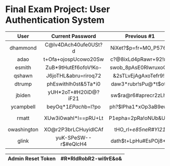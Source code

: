 # Final Exam Project: User Authentication System

|     User    |   Current Password   |      Previous #1     |      Previous #2     |      Previous #3     |
|:-----------:|:--------------------:|:--------------------:|:--------------------:|:--------------------:|
|   dhammond  | C@lv4DAch40ufe0USt?d | NiXet?$p=fr+MO_P5763 | 3$8Q&PrifRAkuFIjO8es | brepHagUhU#&1rugIdRi |
|     adao    | t+Ofa+ojospUcowo20Sw | c?@8ixLd4pRawr+92!#a | sPlka8oy$tre2O3Raqom | DejLphiT-lX#5?xU7teb |
|    esmith   | ZuB*9tHutEf6ofoV!Ko- | swob_8pAsE0RIwruxoG$ | _UcHaD=a?e@pemichi2$ | 9lFrUsP939xE!AwrE3E# |
|    qshawn   | J6joTHL&abru=riroq72 | &2sTLvEjAgAxoTefr9!? | CratH$haC0Pr+zoy-bi5 | v7zidesWive=r#dro#p- |
|    dtrump   | phEswithlh0st&5Ta*i0 | daw3*rubr!sPu@*t$ot9 | vu&#07AX7tLYLtR7s9aD | TRa0Ipag&93sLfLkO4@i |
|    jbiden   | yUH*2oT+#H20iD@?iF21 | sw$ra@r6#aprecr2zLho | narapup7_ha7*rA?@i+2 | r$5o0wEstuFlDaquCh6f |
|  ycampbell  | beyOq$*1EPach$b=l?po | ph?$lPha1*xOp3aB9ewa | g*ku?rlslw6Efr@6imlc | Zu=*Oc1eci!rlsw93Ebi |
|    rmatt    | XUw3i0wahl*l==pRU+Lt | P1epha=2pRa!oNUb&UnL | rLgl7688S-lTE0REwIc- | chLdL=A8&-r$3Obot4t@ |
| owashington | XO@r2P3brLCHuyidlCAf | tHO_rl+_e85neR#YI21_ | Dr96R6befr2tRODRi@uC | pi_1ASwUhIk+s$#7_iWl |
|    glink    | yuK-SPeSW--r$#eQlcH4 | dath$t+LpHu#EsPOj8*5 | dRop@s@$xlT2U6l1O1l1 | 1-wlweF_bR6DR?THu9L2 |

| Admin Reset Token | #R*RIdRobR2-wi9rE&o& |
|-------------------|----------------------|